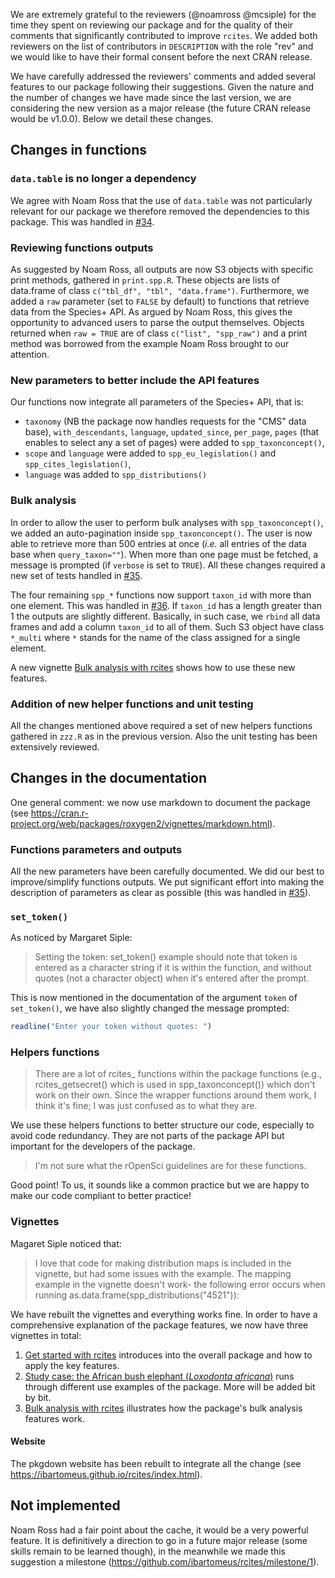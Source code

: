 We are extremely grateful to the reviewers (@noamross @mcsiple) for the time they spent on reviewing our package and for the quality of their comments that significantly contributed to improve `rcites`. We added both reviewers on the list of contributors in `DESCRIPTION` with the role "rev" and we would like to have their formal consent before the next CRAN release.

We have carefully addressed the reviewers' comments and added several features to our package following their suggestions. Given the nature and the number of changes we have made since the last version, we are considering the new version as a major release (the future CRAN release would be v1.0.0). Below we detail these changes.




## Changes in functions

### `data.table` is no longer a dependency

We agree with Noam Ross that the use of `data.table` was not particularly relevant for our package we therefore removed the dependencies to this package. This was handled in [#34](https://github.com/ibartomeus/rcites/pull/34).


### Reviewing functions outputs

As suggested by Noam Ross, all outputs are now S3 objects with specific print methods, gathered in `print.spp.R`. These objects are lists of data.frame of class `c("tbl_df", "tbl", "data.frame")`. Furthermore, we added a `raw` parameter (set to `FALSE` by default) to functions that retrieve data from the Species+ API. As argued by Noam Ross, this gives the opportunity to advanced users to parse the output themselves. Objects returned when `raw = TRUE` are of class `c("list", "spp_raw")` and a print method was borrowed from the example Noam Ross brought to our attention.


### New parameters to better include the API features

Our functions now integrate all parameters of the Species+ API, that is:

- `taxonomy` (NB the package now handles requests for the "CMS" data base), `with_descendants`, `language`, `updated_since`, `per_page`, `pages` (that enables to select any a set of pages) were added to `spp_taxonconcept()`,
- `scope` and `language` were added to `spp_eu_legislation()` and `spp_cites_legislation()`,
- `language` was added to `spp_distributions()`

### Bulk analysis

In order to allow the user to perform bulk analyses with `spp_taxonconcept()`,
we added an auto-pagination inside `spp_taxonconcept()`. The user is now
able to retrieve more than 500 entries at once (*i.e.* all entries of the data base when `query_taxon=""`). When more than one page must be fetched, a message is prompted (if `verbose` is set to `TRUE`). All these changes required a new set of tests handled in [#35](https://github.com/ibartomeus/rcites/pull/35).

The four remaining `spp_*` functions now support `taxon_id` with more than one
element. This was handled in [#36](https://github.com/ibartomeus/rcites/pull/36). If `taxon_id` has a length greater than 1 the outputs are slightly different. Basically, in such case, we `rbind` all data frames and add a column `taxon_id` to all of them. Such S3 object have class `*_multi` where `*` stands for the name of the class assigned for a single element.

A new vignette [Bulk analysis with rcites](https://ibartomeus.github.io/rcites/articles/bulk_analysis.html) shows how to use these new features.

### Addition of new helper functions and unit testing

All the changes mentioned above required a set of new helpers functions gathered in `zzz.R` as in the previous version. Also the unit testing has been extensively reviewed.





## Changes in the documentation

One general comment: we now use markdown to document the package (see https://cran.r-project.org/web/packages/roxygen2/vignettes/markdown.html).


### Functions parameters and outputs

All the new parameters have been carefully documented. We did our best to improve/simplify functions outputs. We put significant effort into making the description of parameters as clear as possible (this was handled in [#35](https://github.com/ibartomeus/rcites/pull/35)).

### `set_token()`

As noticed by Margaret Siple:

> Setting the token: set_token() example should note that token is entered as a character string if it is within the function, and without quotes (not a character object) when it's entered after the prompt.

This is now mentioned in the documentation of the argument `token` of `set_token()`, we have also slightly changed the message prompted:  

```r
readline("Enter your token without quotes: ")
```

### Helpers functions

> There are a lot of rcites_ functions within the package functions (e.g., rcites_getsecret() which is used in spp_taxonconcept()) which don't work on their own. Since the wrapper functions around them work, I think it's fine; I was just confused as to what they are.

We use these helpers functions to better structure our code, especially to avoid code redundancy. They are not parts of the package API but important for the developers of the package.

> I'm not sure what the rOpenSci guidelines are for these functions.

Good point! To us, it sounds like a common practice but we are happy to make
our code compliant to better practice!

### Vignettes

Magaret Siple noticed that:

> I love that code for making distribution maps is included in the vignette, but had some issues with the example. The mapping example in the vignette doesn't work- the following error occurs when running as.data.frame(spp_distributions("4521")):

We have rebuilt the vignettes and everything works fine. In order to have a comprehensive explanation of the package features, we now have three vignettes in total:

1. [Get started with rcites](https://ibartomeus.github.io/rcites/articles/get_started.html) introduces into the overall package and how to apply the key features.
2. [Study case: the African bush elephant (*Loxodonta africana*)](https://ibartomeus.github.io/rcites/articles/elephant.html) runs through different use examples of the package. More will be added bit by bit.
3. [Bulk analysis with rcites](https://ibartomeus.github.io/rcites/articles/bulk_analysis.html) illustrates how the package's bulk analysis features work.


#### Website

The pkgdown website has been rebuilt to integrate all the change (see
https://ibartomeus.github.io/rcites/index.html).





## Not implemented

Noam Ross had a fair point about the cache, it would be a very powerful feature. It is definitively a direction to go in a future major release (some skills remain to be learned though), in the meanwhile we made this suggestion a milestone (https://github.com/ibartomeus/rcites/milestone/1).
